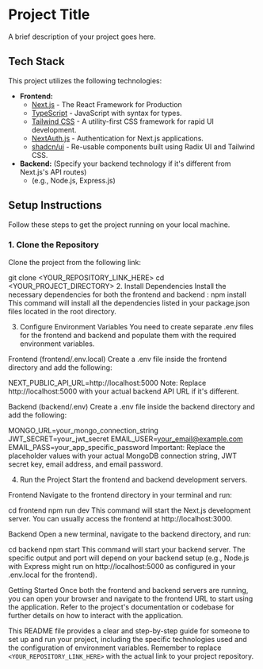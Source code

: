 # Project Title

A brief description of your project goes here.

## Tech Stack

This project utilizes the following technologies:

- **Frontend:**
  - [Next.js](https://nextjs.org/) - The React Framework for Production
  - [TypeScript](https://www.typescriptlang.org/) - JavaScript with syntax for types.
  - [Tailwind CSS](https://tailwindcss.com/) - A utility-first CSS framework for rapid UI development.
  - [NextAuth.js](https://next-auth.js.org/) - Authentication for Next.js applications.
  - [shadcn/ui](https://ui.shadcn.com/) - Re-usable components built using Radix UI and Tailwind CSS.
- **Backend:** (Specify your backend technology if it's different from Next.js's API routes)
  - (e.g., Node.js, Express.js)

## Setup Instructions

Follow these steps to get the project running on your local machine.

### 1. Clone the Repository

Clone the project from the following link:

git clone <YOUR_REPOSITORY_LINK_HERE>
cd <YOUR_PROJECT_DIRECTORY> 2. Install Dependencies
Install the necessary dependencies for both the frontend and backend :
npm install
This command will install all the dependencies listed in your package.json files located in the root directory.

3. Configure Environment Variables
   You need to create separate .env files for the frontend and backend and populate them with the required environment variables.

Frontend (frontend/.env.local)
Create a .env file inside the frontend directory and add the following:

NEXT_PUBLIC_API_URL=http://localhost:5000
Note: Replace http://localhost:5000 with your actual backend API URL if it's different.

Backend (backend/.env)
Create a .env file inside the backend directory and add the following:

MONGO_URL=your_mongo_connection_string
JWT_SECRET=your_jwt_secret
EMAIL_USER=your_email@example.com
EMAIL_PASS=your_app_specific_password
Important: Replace the placeholder values with your actual MongoDB connection string, JWT secret key, email address, and email password.

4. Run the Project
   Start the frontend and backend development servers.

Frontend
Navigate to the frontend directory in your terminal and run:

cd frontend
npm run dev
This command will start the Next.js development server. You can usually access the frontend at http://localhost:3000.

Backend
Open a new terminal, navigate to the backend directory, and run:

cd backend
npm start
This command will start your backend server. The specific output and port will depend on your backend setup (e.g., Node.js with Express might run on http://localhost:5000 as configured in your .env.local for the frontend).

Getting Started
Once both the frontend and backend servers are running, you can open your browser and navigate to the frontend URL to start using the application. Refer to the project's documentation or codebase for further details on how to interact with the application.

This README file provides a clear and step-by-step guide for someone to set up and run your project, including the specific technologies used and the configuration of environment variables. Remember to replace `<YOUR_REPOSITORY_LINK_HERE>` with the actual link to your project repository.

```

```
